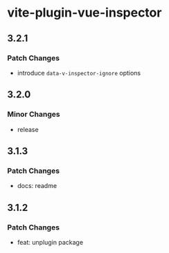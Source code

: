 # vite-plugin-vue-inspector

## 3.2.1

### Patch Changes

- introduce `data-v-inspector-ignore` options

## 3.2.0

### Minor Changes

- release

## 3.1.3

### Patch Changes

- docs: readme

## 3.1.2

### Patch Changes

- feat: unplugin package
